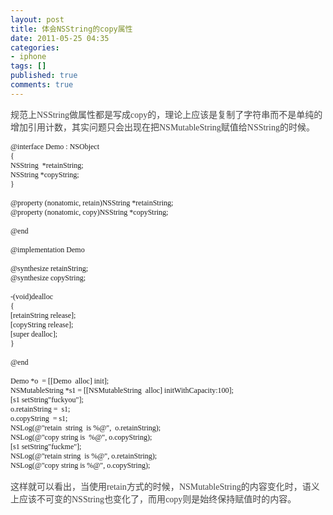 ```yaml
---
layout: post
title: 体会NSString的copy属性
date: 2011-05-25 04:35
categories:
- iphone
tags: []
published: true
comments: true
---
```

<p><p style="font:14px 'Heiti SC Light';color:#444444;margin:0;">规范上NSString做属性都是写成copy的，理论上应该是复制了字符串而不是单纯的增加引用计数，其实问题只会出现在把NSMutableString赋值给NSString的时候。</p>
<p style="font:12px Monaco;margin:0;"><span><br /></span></p>
<p style="font:12px Monaco;margin:0;">@interface Demo : NSObject</p>
<p style="font:12px Monaco;margin:0;">{</p>
<p style="font:12px Monaco;margin:0;"><span> </span>NSString  *retainString;</p>
<p style="font:12px Monaco;margin:0;"><span> </span>NSString *copyString;</p>
<p style="font:12px Monaco;margin:0;">}</p>
<p style="font:12px Monaco;margin:0;"> </p>
<p style="font:12px Monaco;margin:0;">@property (nonatomic, retain)NSString *retainString;</p>
<p style="font:12px Monaco;margin:0;">@property (nonatomic, copy)NSString *copyString;</p>
<p style="font:12px Monaco;margin:0;"> </p>
<p style="font:12px Monaco;margin:0;">@end</p>
<p style="font:12px Monaco;margin:0;"> </p>
<p style="font:12px Monaco;margin:0;">@implementation Demo</p>
<p style="font:12px Monaco;margin:0;"> </p>
<p style="font:12px Monaco;margin:0;">@synthesize retainString;</p>
<p style="font:12px Monaco;margin:0;">@synthesize copyString;</p>
<p style="font:12px Monaco;margin:0;"> </p>
<p style="font:12px Monaco;margin:0;">-(void)dealloc</p>
<p style="font:12px Monaco;margin:0;">{</p>
<p style="font:12px Monaco;margin:0;"><span> </span>[retainString release];</p>
<p style="font:12px Monaco;margin:0;"><span> </span>[copyString release];</p>
<p style="font:12px Monaco;margin:0;"><span> </span>[super dealloc];</p>
<p style="font:12px Monaco;margin:0;">}</p>
<p style="font:12px Monaco;margin:0;"> </p>
<p style="font:12px Monaco;margin:0;">@end</p>
<p style="font:12px Monaco;margin:0;"> </p>
<p style="font:12px Monaco;margin:0;">Demo *o  = [[Demo  alloc] init];</p>
<p style="font:12px Monaco;margin:0;">NSMutableString *s1 = [[NSMutableString  alloc] initWithCapacity:100];</p>
<p style="font:12px Monaco;margin:0;">[s1 setString"fuckyou"];</p>
<p style="font:12px Monaco;margin:0;">o.retainString =  s1;</p>
<p style="font:12px Monaco;margin:0;">o.copyString  = s1;</p>
<p style="font:12px Monaco;margin:0;">NSLog(@"retain  string  is %@",  o.retainString);</p>
<p style="font:12px Monaco;margin:0;">NSLog(@"copy string is  %@", o.copyString);</p>
<p style="font:12px Monaco;margin:0;">[s1 setString"fuckme"];</p>
<p style="font:12px Monaco;margin:0;">NSLog(@"retain string  is %@", o.retainString);</p>
<p style="font:12px Monaco;margin:0;">NSLog(@"copy string is %@", o.copyString);</p>
<p style="font:12px Monaco;margin:0;"> </p>
<p style="font:14px 'Heiti SC Light';color:#444444;margin:0;">这样就可以看出，当使用<span style="font:14px Tahoma;">retain</span>方式的时候，<span style="font:14px Tahoma;">NSMutableString</span>的内容变化时，语义上应该不可变的<span style="font:14px Tahoma;">NSString</span>也变化了，而用<span style="font:14px Tahoma;">copy</span>则是始终保持赋值时的内容。</p></p>
